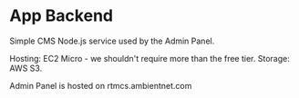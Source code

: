 # App Backend

Simple CMS Node.js service used by the Admin Panel.

Hosting: EC2 Micro - we shouldn't require more than the free tier.
Storage: AWS S3.

Admin Panel is hosted on rtmcs.ambientnet.com
